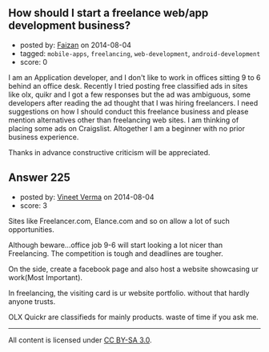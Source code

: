 ## How should I start a freelance web/app development business?

- posted by: [Faizan](https://stackexchange.com/users/4405247/faizan) on 2014-08-04
- tagged: `mobile-apps`, `freelancing`, `web-development`, `android-development`
- score: 0

I am an Application developer, and I don't like to work in offices sitting 9 to 6 behind an office desk. Recently I tried posting free classified ads in sites like olx, quikr and I got a few responses but the ad was ambiguous, some developers after reading the ad thought that I was hiring freelancers. I need suggestions on how I should conduct this freelance business and please mention alternatives other than freelancing web sites. I am thinking of placing some ads on Craigslist. Altogether I am a beginner with no prior business experience. 

Thanks in advance constructive criticism will be appreciated.


## Answer 225

- posted by: [Vineet Verma](https://stackexchange.com/users/1038747/vineet-verma) on 2014-08-04
- score: 3

Sites like Freelancer.com, Elance.com and so on allow a lot of such opportunities.

Although beware...office job 9-6 will start looking a lot nicer than Freelancing.
The competition is tough and deadlines are tougher.

On the side, create a facebook page and also host a website showcasing ur work(Most Important).

In freelancing, the visiting card is ur website portfolio. without that hardly anyone trusts.

OLX Quickr are classifieds for mainly products. waste of time if you ask me.



---

All content is licensed under [CC BY-SA 3.0](https://creativecommons.org/licenses/by-sa/3.0/).

